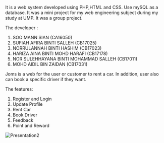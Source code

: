 It is a web system developed using PHP,HTML and CSS. Use mySQL as a database. It was a mini project for my web engineering subject during my study at UMP. It was a group project. 

The developer :
1. SOO MANN SIAN (CA16050)
2. SUFIAH AFIRA BINTI SALLEH (CB17025)
3. NORRULANNAH BINTI HASHIM (CB17023)
4. HARIZA AINA BINTI MOHD HARAFI (CB17178)
5. NOR SULEHHAYANA BINTI MOHAMMAD SALLEH (CB17011)
6. MOHD AIDIL BIN ZAIDAN (CB17031)

Joms is a web for the user or customer to rent a car. In addition, user also can book a specific driver if they want. 

The features:
1. Register and Login
2. Update Profile
3. Rent Car
4. Book Driver
5. Feedback 
6. Point and Reward

![Presentation2](https://user-images.githubusercontent.com/90614273/133939327-e6136006-610e-4abe-885c-4221f376c569.png)
